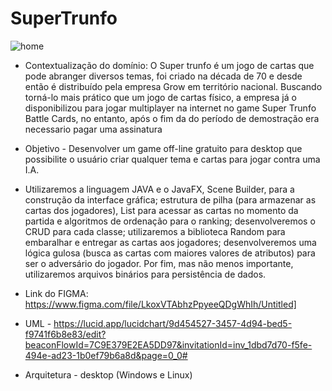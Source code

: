 # SuperTrunfo

![home](https://user-images.githubusercontent.com/87939906/160259898-82a35117-c552-4183-99df-b58e4a8cd793.png)

* Contextualização do domínio: O Super trunfo é um jogo de cartas que pode abranger diversos temas, foi criado na década de 70 e desde então é distribuído pela empresa Grow em território nacional. Buscando torná-lo mais prático que um jogo de cartas físico, a empresa já o disponibilizou para jogar multiplayer na internet no game Super Trunfo Battle Cards, no entanto, após o fim da do período de demostração era necessario pagar uma assinatura

* Objetivo - Desenvolver um game off-line gratuito para desktop que possibilite o usuário criar qualquer 
tema e cartas para jogar contra uma I.A.

* Utilizaremos a linguagem JAVA e o JavaFX, Scene Builder, para a construção da interface gráfica; estrutura de pilha (para armazenar as cartas dos jogadores), List para acessar as cartas no momento da partida e algoritmos de ordenação para o ranking; desenvolveremos o CRUD para cada classe; utilizaremos a biblioteca Random para embaralhar e entregar as cartas aos jogadores; desenvolveremos uma lógica gulosa (busca as cartas com maiores valores de atributos) para ser o adversário do jogador. Por fim, mas não menos importante, utilizaremos arquivos binários para persistência de dados.

* Link do FIGMA: https://www.figma.com/file/LkoxVTAbhzPpyeeQDgWhIh/Untitled]

* UML - https://lucid.app/lucidchart/9d454527-3457-4d94-bed5-f9741f6b8e83/edit?beaconFlowId=7C9E379E2EA5DD97&invitationId=inv_1dbd7d70-f5fe-494e-ad23-1b0ef79b6a8d&page=0_0#

* Arquitetura - desktop (Windows e Linux)
